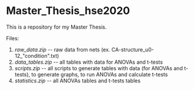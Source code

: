 # Master_Thesis_hse2020

This is a repository for my Master Thesis.

Files:
1. *raw_data.zip* -- raw data from nets (ex. CA-structure_u0-12_"condition".txt) 
2. *data_tables.zip* -- all tables with data for ANOVAs and t-tests 
3. *scripts.zip* -- all scripts to generate tables with data (for ANOVAs and t-tests), to generate graphs, to run ANOVAs and calculate t-tests 
4. *statistics.zip* -- all ANOVAs tables and t-tests tables
